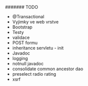 ####### TODO

* @Transactional
* Vyjimky ve web vrstve
* Bootstrap
* Testy
* validace
* POST formu
* inheritance servletu - init
* Javadoc
* logging
* notnull javadoc
* consolidate common ancestor dao
* preselect radio rating
* xsrf
